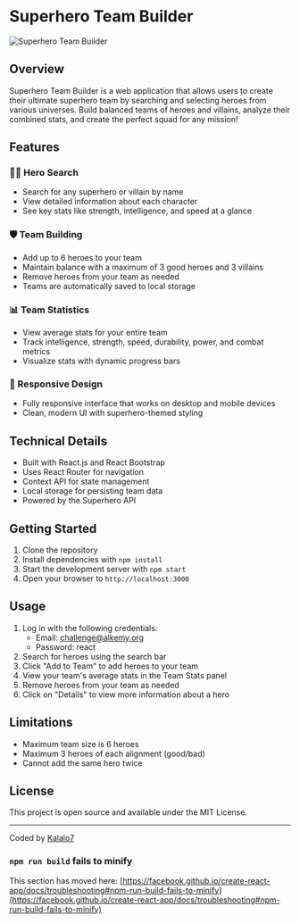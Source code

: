 # Superhero Team Builder

![Superhero Team Builder](https://wallpaperaccess.com/full/93912.jpg)

## Overview

Superhero Team Builder is a web application that allows users to create their ultimate superhero team by searching and selecting heroes from various universes. Build balanced teams of heroes and villains, analyze their combined stats, and create the perfect squad for any mission!

## Features

### 🦸‍♂️ Hero Search
- Search for any superhero or villain by name
- View detailed information about each character
- See key stats like strength, intelligence, and speed at a glance

### 🛡️ Team Building
- Add up to 6 heroes to your team
- Maintain balance with a maximum of 3 good heroes and 3 villains
- Remove heroes from your team as needed
- Teams are automatically saved to local storage

### 📊 Team Statistics
- View average stats for your entire team
- Track intelligence, strength, speed, durability, power, and combat metrics
- Visualize stats with dynamic progress bars

### 📱 Responsive Design
- Fully responsive interface that works on desktop and mobile devices
- Clean, modern UI with superhero-themed styling

## Technical Details

- Built with React.js and React Bootstrap
- Uses React Router for navigation
- Context API for state management
- Local storage for persisting team data
- Powered by the Superhero API

## Getting Started

1. Clone the repository
2. Install dependencies with `npm install`
3. Start the development server with `npm start`
4. Open your browser to `http://localhost:3000`

## Usage

1. Log in with the following credentials:
   - Email: challenge@alkemy.org
   - Password: react
2. Search for heroes using the search bar
3. Click "Add to Team" to add heroes to your team
4. View your team's average stats in the Team Stats panel
5. Remove heroes from your team as needed
6. Click on "Details" to view more information about a hero

## Limitations

- Maximum team size is 6 heroes
- Maximum 3 heroes of each alignment (good/bad)
- Cannot add the same hero twice

## License

This project is open source and available under the MIT License.

---

Coded by [Kalalo7](https://github.com/kalalo7)

### `npm run build` fails to minify

This section has moved here: [https://facebook.github.io/create-react-app/docs/troubleshooting#npm-run-build-fails-to-minify](https://facebook.github.io/create-react-app/docs/troubleshooting#npm-run-build-fails-to-minify)
